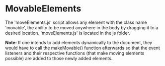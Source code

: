 # MovableElements

The 'moveElements.js' script allows any element with the class name 'movable', the ability to be moved anywhere in the body by dragging it to a desired location. 'moveElements.js' is located in the js folder.

**Note:** If one intends to add elements dynamically to the document, they would have to call the makeMovable() function afterwards so that the event listeners and their respective functions (that make moving elements possible) are added to those newly added elements. 
